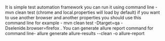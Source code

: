 It is simple test automation framework
you can run it using command line - mvn clean test (chrome and local.properties will load by default)
if you want to use another browser and another properties you should use this command line for example - mvn clean test -Dtarget=qa -Dselenide.browser=firefox .
You can generate allure report command for command line- allure generate allure-results --clean -o allure-report 
